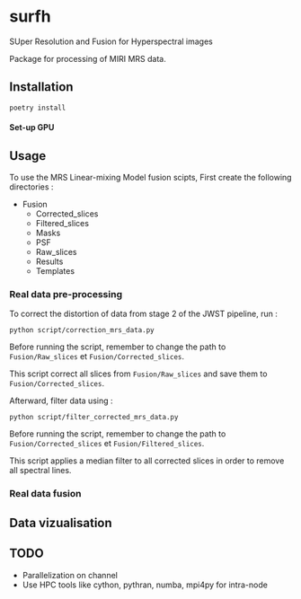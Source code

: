 # surfh

SUper Resolution and Fusion for Hyperspectral images

Package for processing of MIRI MRS data.

## Installation 

`poetry install`

#### Set-up GPU



## Usage

To use the MRS Linear-mixing Model fusion scipts, First create the following directories :

- Fusion
  - Corrected_slices
  - Filtered_slices
  - Masks
  - PSF
  - Raw_slices
  - Results
  - Templates


### Real data pre-processing

To correct the distortion of data from stage 2 of the JWST pipeline, run :

`python script/correction_mrs_data.py`

Before running the script, remember to change the path to `Fusion/Raw_slices` et `Fusion/Corrected_slices`.

This script correct all slices from `Fusion/Raw_slices` and save them to `Fusion/Corrected_slices`.


Afterward, filter data using :

`python script/filter_corrected_mrs_data.py`

Before running the script, remember to change the path to `Fusion/Corrected_slices` et `Fusion/Filtered_slices`.

This script applies a median filter to all corrected slices in order to remove all spectral lines.


### Real data fusion




## Data vizualisation

## TODO

- Parallelization on channel
- Use HPC tools like cython, pythran, numba, mpi4py for intra-node